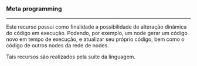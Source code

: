 ### <b>Meta programming</b>

****

Este recurso possui como finalidade a possibilidade de alteração dinâmica do código em execução. Podendo, por exemplo, um node gerar um código novo em tempo de execução, e atualizar seu próprio código, bem como o código de outros nodes da rede  de nodes.

Tais recursos são realizados pela suite da linguagem.


